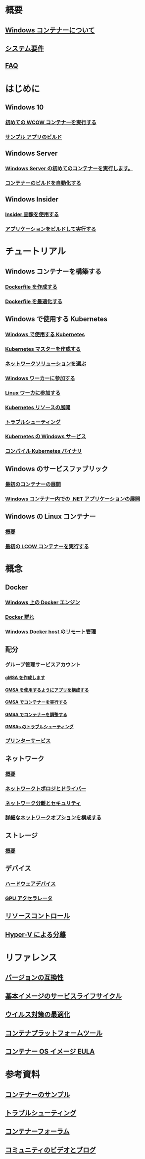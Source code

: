 # 概要
## [Windows コンテナーについて](about/index.md)
## [システム要件](deploy-containers/system-requirements.md)
## [FAQ](about/faq.md)

# はじめに
## Windows 10
### [初めての WCOW コンテナーを実行する](quick-start/quick-start-windows-10.md)
### [サンプル アプリのビルド](quick-start/building-sample-app.md)
## Windows Server
### [Windows Server の初めてのコンテナーを実行します。](quick-start/quick-start-windows-server.md)
### [コンテナーのビルドを自動化する](quick-start/quick-start-images.md)
## Windows Insider
### [Insider 画像を使用する](quick-start/Using-Insider-Container-Images.md)
### [アプリケーションをビルドして実行する](quick-start/Nano-RS3-.NET-Core-and-PS.md)

# チュートリアル
## Windows コンテナーを構築する
### [Dockerfile を作成する](manage-docker/manage-windows-dockerfile.md)
### [Dockerfile を最適化する](manage-docker/optimize-windows-dockerfile.md)
## Windows で使用する Kubernetes
### [Windows で使用する Kubernetes](kubernetes/getting-started-kubernetes-windows.md)
### [Kubernetes マスターを作成する](kubernetes/creating-a-linux-master.md)
### [ネットワークソリューションを選ぶ](kubernetes/network-topologies.md)
### [Windows ワーカーに参加する](kubernetes/joining-windows-workers.md)
### [Linux ワーカに参加する](kubernetes/joining-linux-workers.md)
### [Kubernetes リソースの展開](kubernetes/deploying-resources.md)
### [トラブルシューティング](kubernetes/common-problems.md)
### [Kubernetes の Windows サービス](kubernetes/kube-windows-services.md)
### [コンパイル Kubernetes バイナリ](kubernetes/compiling-kubernetes-binaries.md)
## Windows のサービスファブリック
### [最初のコンテナーの展開](/azure/service-fabric/service-fabric-quickstart-containers)
### [Windows コンテナー内での .NET アプリケーションの展開](/azure/service-fabric/service-fabric-host-app-in-a-container)
## Windows の Linux コンテナー
### [概要](deploy-containers/linux-containers.md)
### [最初の LCOW コンテナーを実行する](quick-start/quick-start-windows-10-linux.md)

# 概念
## Docker
### [Windows 上の Docker エンジン](manage-docker/configure-docker-daemon.md)
### [Docker 群れ](manage-containers/swarm-mode.md)
### [Windows Docker host のリモート管理](management/manage_remotehost.md)
## 配分
### グループ管理サービスアカウント
#### [gMSA を作成します](manage-containers/manage-serviceaccounts.md)
#### [GMSA を使用するようにアプリを構成する](manage-containers/gmsa-configure-app.md)
#### [GMSA でコンテナーを実行する](manage-containers/gmsa-run-container.md)
#### [GMSA でコンテナーを調整する](manage-containers/gmsa-orchestrate-containers.md)
#### [GMSAs のトラブルシューティング](manage-containers/gmsa-troubleshooting.md)
### [プリンターサービス](deploy-containers/print-spooler.md)
## ネットワーク
### [概要](container-networking/architecture.md)
### [ネットワークトポロジとドライバー](container-networking/network-drivers-topologies.md)
### [ネットワーク分離とセキュリティ](container-networking/network-isolation-security.md)
### [詳細なネットワークオプションを構成する](container-networking/advanced.md)
## ストレージ
### [概要](manage-containers/container-storage.md)
## デバイス
### [ハードウェアデバイス](deploy-containers/hardware-devices-in-containers.md)
### [GPU アクセラレータ](deploy-containers/gpu-acceleration.md)
## [リソースコントロール](manage-containers/resource-controls.md)
## [Hyper-V による分離](manage-containers/hyperv-container.md)

# リファレンス
## [バージョンの互換性](deploy-containers/version-compatibility.md)
## [基本イメージのサービスライフサイクル](deploy-containers/base-image-lifecycle.md)
## [ウイルス対策の最適化](https://docs.microsoft.com/windows-hardware/drivers/ifs/anti-virus-optimization-for-windows-containers)
## [コンテナプラットフォームツール](deploy-containers/containerd.md)
## [コンテナー OS イメージ EULA](Images_EULA.md)

# 参考資料
## [コンテナーのサンプル](samples.md)
## [トラブルシューティング](troubleshooting.md)
## [コンテナーフォーラム](https://social.msdn.microsoft.com/Forums/home?forum=windowscontainers)
## [コミュニティのビデオとブログ](communitylinks.md)